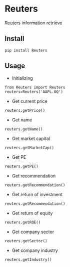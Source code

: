 # Reuters
Reuters information retrieve

## Install
```
pip install Reuters
```

## Usage
- Initializing
```
from Reuters import Reuters
reuters=Reuters('AAPL.OQ')
```
- Get current price
```
reuters.getPrice()
```
- Get name
```
reuters.getName()
```
- Get market capital
```
reuters.getMarketCap()
```
- Get PE
```
reuters.getPE()
```
- Get recommendation
```
reuters.getRecommendation()
```
- Get return of investment
```
reuters.getRecommendation()
```
- Get return of equity
```
reuters.getROE()
```
- Get company sector
```
reuters.getSector()
```
- Get company industry
```
reuters.getIndustry()
```
